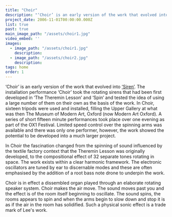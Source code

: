 ```yaml
---
title: "Choir"
description: "‘Choir’ is an early version of the work that evolved into ‘Siren’."
project_date: 2006-11-01T00:00:00.000Z
list: true
past: true
main_image_path: "/assets/choir1.jpg"
video_embed: ''
images:
  - image_path: "/assets/choir1.jpg"
    description:
  - image_path: "/assets/choir2.jpg"
    description:
tags: home
order: 1
---
```

‘Choir’ is an early version of the work that evolved into <a href="{{ site.baseurl }}/projects/siren/">‘Siren’</a>. The installation performance ‘Choir’ took the rotating sirens that had been first developed in ‘The Theremin Lesson’ and ‘Spin’ and tested the idea of using a large number of them on their own as the basis of the work. In Choir, sixteen tripods were used and installed, filling the Upper Gallery at what was then The Museum of Modern Art, Oxford (now Modern Art Oxford). A series of short fifteen minute performances took place over one evening as part of the OX1 Festival. Limited speed control over the spinning arms was available and there was only one performer, however, the work showed the potential to be developed into a much larger project.

In Choir the fascination changed from the spinning of sound influenced by the textile factory context that the Theremin Lesson was originally developed, to the compositional effect of 32 separate tones rotating in space. The work exists within a clear harmonic framework. The electronic oscillators are tuned by ear to discernable modes and these are often emphasised by the addition of a root bass note drone to underpin the work.

Choir is in effect a dissembled organ played through an elaborate rotating speaker system. Choir makes the air move. The sound moves past you and the effect is of the room itself beginning to oscillate. The sound spins, the rooms appears to spin and when the arms begin to slow down and stop it is as if the air in the room has solidified. Such a physical sonic effect is a trade mark of Lee's work.